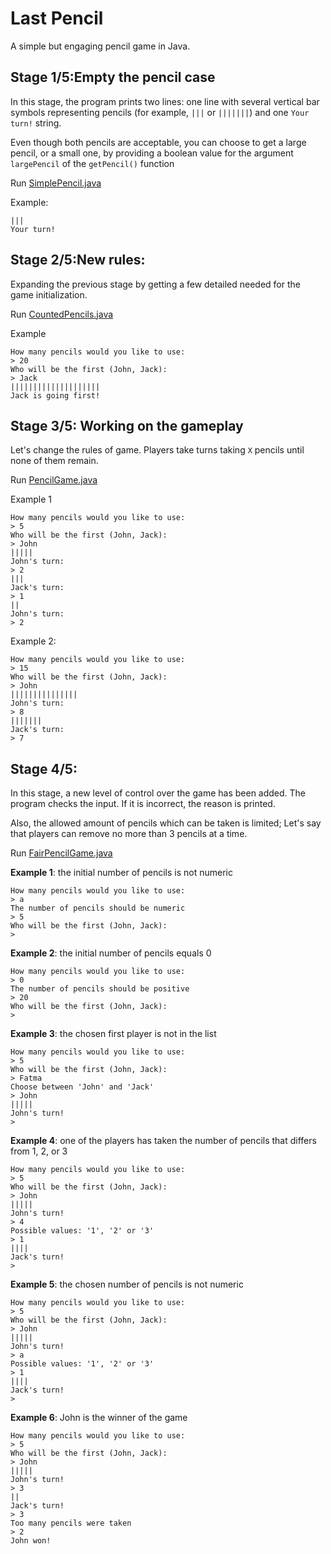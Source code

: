 # Last Pencil

A simple but engaging pencil game in Java.

## Stage 1/5:Empty the pencil case
In this stage, the program prints two lines: one line with several vertical bar symbols representing pencils 
(for example, `|||` or `|||||||`) and one `Your turn!` string.

Even though both pencils are acceptable, you can choose to get a large pencil, or a small one, by providing a
boolean value for the argument `largePencil` of the `getPencil()` function

Run [SimplePencil.java](src/main/java/lastpencil/SimplePencil.java)

Example: 

    |||
    Your turn!

## Stage 2/5:New rules:
Expanding the previous stage by getting a few detailed needed for the game initialization.

Run [CountedPencils.java](src/main/java/lastpencil/CountedPencils.java)

Example

    How many pencils would you like to use:
    > 20
    Who will be the first (John, Jack):
    > Jack
    ||||||||||||||||||||
    Jack is going first!

## Stage 3/5: Working on the gameplay
Let's change the rules of game. Players take turns taking `X` pencils until none of them remain.

Run [PencilGame.java](src/main/java/lastpencil/PencilGame.java)

Example 1 

    How many pencils would you like to use:
    > 5
    Who will be the first (John, Jack):
    > John
    |||||
    John's turn:
    > 2
    |||
    Jack's turn:
    > 1
    ||
    John's turn:
    > 2

Example 2:

    How many pencils would you like to use:
    > 15
    Who will be the first (John, Jack):
    > John
    |||||||||||||||
    John's turn:
    > 8
    |||||||
    Jack's turn:
    > 7

## Stage 4/5:

In this stage, a new level of control over the game has been added.
The program checks the input. If it is incorrect, the reason is printed. 

Also, the allowed amount of pencils which can be taken is limited;
Let's say that players can remove no more than 3 pencils at a time.

Run [FairPencilGame.java](src/main/java/lastpencil/FairPencilGame.java)

**Example 1**: the initial number of pencils is not numeric

    How many pencils would you like to use:
    > a
    The number of pencils should be numeric
    > 5
    Who will be the first (John, Jack):
    >

**Example 2**: the initial number of pencils equals 0

    How many pencils would you like to use:
    > 0
    The number of pencils should be positive
    > 20
    Who will be the first (John, Jack):
    >

**Example 3**: the chosen first player is not in the list

    How many pencils would you like to use:
    > 5
    Who will be the first (John, Jack):
    > Fatma
    Choose between 'John' and 'Jack'
    > John
    |||||
    John's turn!
    >

**Example 4**: one of the players has taken the number of pencils that differs from 1, 2, or 3

    How many pencils would you like to use:
    > 5
    Who will be the first (John, Jack):
    > John
    |||||
    John's turn!
    > 4
    Possible values: '1', '2' or '3'
    > 1
    ||||
    Jack's turn!
    >

**Example 5**: the chosen number of pencils is not numeric

    How many pencils would you like to use:
    > 5
    Who will be the first (John, Jack):
    > John
    |||||
    John's turn!
    > a
    Possible values: '1', '2' or '3'
    > 1
    ||||
    Jack's turn!
    >

**Example 6**: John is the winner of the game

    How many pencils would you like to use:
    > 5
    Who will be the first (John, Jack):
    > John
    |||||
    John's turn!
    > 3
    ||
    Jack's turn!
    > 3
    Too many pencils were taken
    > 2
    John won!